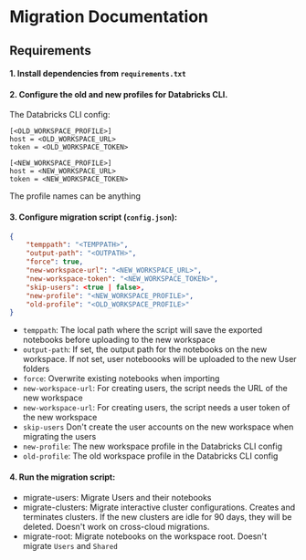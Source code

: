 # Migration Documentation

## Requirements


#### 1. Install dependencies from `requirements.txt`


#### 2. Configure the old and new profiles for Databricks CLI. 
The Databricks CLI config:

```config
[<OLD_WORKSPACE_PROFILE>]
host = <OLD_WORKSPACE_URL>
token = <OLD_WORKSPACE_TOKEN>

[<NEW_WORKSPACE_PROFILE>]
host = <NEW_WORKSPACE_URL>
token = <NEW_WORKSPACE_TOKEN>
```
The profile names can be anything


#### 3. Configure migration script (`config.json`):
```json
{
    "temppath": "<TEMPPATH>",
    "output-path": "<OUTPATH>",
    "force": true,
    "new-workspace-url": "<NEW_WORKSPACE_URL>",
    "new-workspace-token": "<NEW_WORKSPACE_TOKEN>",
    "skip-users": <true | false>,
    "new-profile": "<NEW_WORKSPACE_PROFILE>",
    "old-profile": "<OLD_WORKSPACE_PROFILE>"
}

```

- `temppath`: The local path where the script will save the exported notebooks before uploading to the new workspace
- `output-path`: If set, the output path for the notebooks on the new workspace. If not set, user noteboooks will be uploaded to the new User folders
- `force`: Overwrite existing notebooks when importing
- `new-workspace-url`: For creating users, the script needs the URL of the new workspace
- `new-workspace-url`: For creating users, the script needs a user token of the new workspace
- `skip-users` Don't create the user accounts on the new workspace when migrating the users
- `new-profile`: The new workspace profile in the Databricks CLI config
- `old-profile`: The old workspace profile in the Databricks CLI config



#### 4. Run the migration script:
  - migrate-users: Migrate Users and their notebooks
  - migrate-clusters: Migrate interactive cluster configurations. Creates and terminates clusters. If the new clusters are idle for 90 days, they will be deleted. Doesn't work on cross-cloud migrations.
  - migrate-root: Migrate notebooks on the workspace root. Doesn't migrate `Users` and `Shared`
